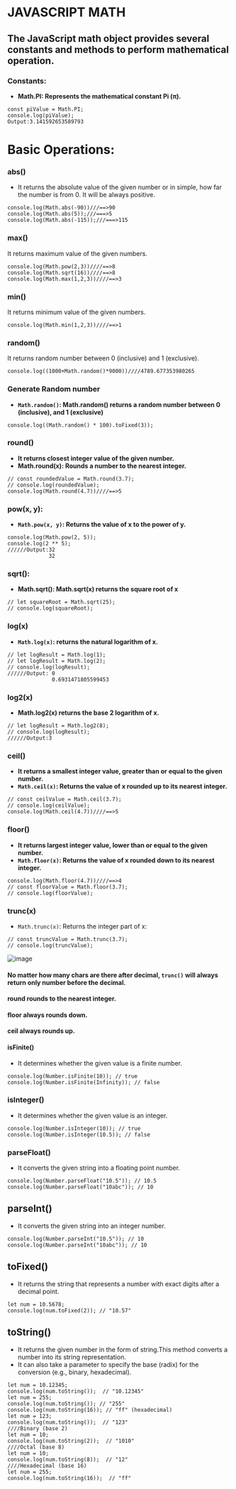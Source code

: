 # JAVASCRIPT MATH
## The JavaScript math object provides several constants and methods to perform mathematical operation. 
### Constants:
- **Math.PI: Represents the mathematical constant Pi (π).**
```
const piValue = Math.PI;
console.log(piValue);
Output:3.141592653589793
```
# Basic Operations:
### abs()
- It returns the absolute value of the given number or in simple, how far the number is from 0. It will be always positive.
```
console.log(Math.abs(-90))///==>90
console.log(Math.abs(5));///===>5
console.log(Math.abs(-115));///===>115
```
### max()
It returns maximum value of the given numbers.
```
console.log(Math.pow(2,3))////==>8
console.log(Math.sqrt(16))////==>8
console.log(Math.max(1,2,3))////==>3

```
### min()
It returns minimum value of the given numbers.
```
console.log(Math.min(1,2,3))////==>1
```
### random()
It returns random number between 0 (inclusive) and 1 (exclusive).
```
console.log((1000+Math.random()*9000))////4789.677353980265
```
### Generate Random number
- **`Math.random()`: Math.random() returns a random number between 0 (inclusive), and 1 (exclusive)**
```
console.log((Math.random() * 100).toFixed(3));
```
### round()
- **It returns closest integer value of the given number.**
- **Math.round(x): Rounds a number to the nearest integer.**
```
// const roundedValue = Math.round(3.7);
// console.log(roundedValue);
console.log(Math.round(4.7))////==>5
```
### pow(x, y):
- **`Math.pow(x, y)`: Returns the value of x to the power of y.**
```
console.log(Math.pow(2, 5));
console.log(2 ** 5);
//////Output:32
             32
```
### sqrt():
- **Math.sqrt(): Math.sqrt(x) returns the square root of x**
```
// let squareRoot = Math.sqrt(25);
// console.log(squareRoot);
```
### log(x)
- **`Math.log(x)`: returns the natural logarithm of x.**
```
// let logResult = Math.log(1);
// let logResult = Math.log(2);
// console.log(logResult);
//////Output: 0
              0.6931471805599453
```
### log2(x)
- **Math.log2(x) returns the base 2 logarithm of x.**
```
// let logResult = Math.log2(8);
// console.log(logResult);
//////Output:3
```
### ceil()
- **It returns a smallest integer value, greater than or equal to the given number.**
- **`Math.ceil(x)`: Returns the value of x rounded up to its nearest integer.**
```
// const ceilValue = Math.ceil(3.7);
// console.log(ceilValue);
console.log(Math.ceil(4.7))////==>5
```
### floor()
- **It returns largest integer value, lower than or equal to the given number.**
- **`Math.floor(x)`: Returns the value of x rounded down to its nearest integer.**
```
console.log(Math.floor(4.7))////==>4
// const floorValue = Math.floor(3.7);
// console.log(floorValue);
```
### trunc(x)
- `Math.trunc(x)`: Returns the integer part of x:
```
// const truncValue = Math.trunc(3.7);
// console.log(truncValue);
```
![image](https://github.com/user-attachments/assets/fe834d47-2625-4b9d-b88a-6b5dfc20ef67)
#### No matter how many chars are there after decimal, `trunc()` will always return only number before the decimal.
#### round rounds to the nearest integer.
#### floor always rounds down.
#### ceil always rounds up.
#### isFinite()
- It determines whether the given value is a finite number.
```
console.log(Number.isFinite(10)); // true
console.log(Number.isFinite(Infinity)); // false
```
### isInteger()
- It determines whether the given value is an integer.
```
console.log(Number.isInteger(10)); // true
console.log(Number.isInteger(10.5)); // false

```
### parseFloat()
- It converts the given string into a floating point number.
```
console.log(Number.parseFloat("10.5")); // 10.5
console.log(Number.parseFloat("10abc")); // 10
```
## parseInt()
- It converts the given string into an integer number.
```
console.log(Number.parseInt("10.5")); // 10
console.log(Number.parseInt("10abc")); // 10
```
## toFixed()
- It returns the string that represents a number with exact digits after a decimal point.
```
let num = 10.5678;
console.log(num.toFixed(2)); // "10.57"

```
## toString()
- It returns the given number in the form of string.This method converts a number into its string representation.
- It can also take a parameter to specify the base (radix) for the conversion (e.g., binary, hexadecimal).
```
let num = 10.12345;
console.log(num.toString());  // "10.12345"
let num = 255;
console.log(num.toString()); // "255"
console.log(num.toString(16)); // "ff" (hexadecimal)
let num = 123;
console.log(num.toString());  // "123"
////Binary (base 2)
let num = 10;
console.log(num.toString(2));  // "1010"
////Octal (base 8)
let num = 10;
console.log(num.toString(8));  // "12"
////Hexadecimal (base 16)
let num = 255;
console.log(num.toString(16));  // "ff"
```

